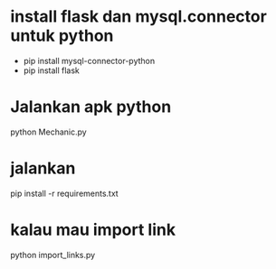 # install flask dan mysql.connector untuk python
- pip install mysql-connector-python
- pip install flask

# Jalankan apk python
python Mechanic.py

# jalankan 
pip install -r requirements.txt

# kalau mau import link
python import_links.py
